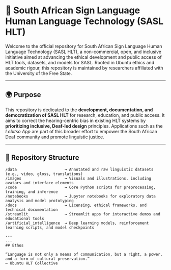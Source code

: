 # 🤟 South African Sign Language Human Language Technology (SASL HLT)

Welcome to the official repository for South African Sign Language Human Language Technology (SASL HLT), a non-commercial, open, and inclusive initiative aimed at advancing the ethical development and public access of HLT tools, datasets, and models for SASL. Rooted in Ubuntu ethics and academic rigour, this repository is maintained by researchers affiliated with the University of the Free State.

---

## 🌍 Purpose

This repository is dedicated to the **development, documentation, and democratization of SASL HLT** for research, education, and public access. It aims to correct the hearing-centric bias in existing HLT systems by **prioritizing inclusive, Deaf-led design** principles. Applications such as the *Lebitso App* are part of this broader effort to empower the South African Deaf community and promote linguistic justice.

---

## 📂 Repository Structure

```plaintext
/data                     → Annotated and raw linguistic datasets (e.g., video, gloss, translations)
/images                   → Visuals and illustrations, including avatars and interface elements
/code                     → Core Python scripts for preprocessing, training, and inference
/notebooks                → Jupyter notebooks for exploratory data analysis and model prototyping
/docs                     → Licensing, ethical frameworks, and technical documentation
/streamlit                → Streamlit apps for interactive demos and educational tools
/artificial_intelligence  → Deep learning models, reinforcement learning scripts, and model checkpoints

---
---
## Ethos

“Language is not only a means of communication, but a right, a power, and a form of cultural preservation.”
— Ubuntu HLT Collective


